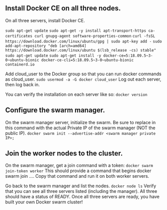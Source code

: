 ## Install Docker CE on all three nodes.

On all three servers, install Docker CE.

``` sudo apt-get update ```
``` sudo apt-get -y install apt-transport-https ca-certificates curl gnupg-agent software-properties-common ```
``` curl -fsSL https://download.docker.com/linux/ubuntu/gpg | sudo apt-key add - ```
``` sudo add-apt-repository "deb [arch=amd64] https://download.docker.com/linux/ubuntu $(lsb_release -cs) stable" ```
``` sudo apt-get update ```
``` sudo apt-get install -y docker-ce=5:18.09.5~3-0~ubuntu-bionic docker-ce-cli=5:18.09.5~3-0~ubuntu-bionic containerd.io ```

Add cloud_user to the Docker group so that you can run docker commands as cloud_user.
``` sudo usermod -a -G docker cloud_user ```
Log out each server, then log back in.

You can verify the installation on each server like so:
``` docker version ```

## Configure the swarm manager.
On the swarm manager server, initialize the swarm. Be sure to replace <swarm manager private IP> in this command with the actual Private IP of the swarm manager (NOT the public IP).
``` docker swarm init --advertise-addr <swarm manager private IP>; ```

## Join the worker nodes to the cluster.
On the swarm manager, get a join command with a token:
``` docker swarm join-token worker ```
This should provide a command that begins docker swarm join .... Copy that command and run it on both worker servers.

Go back to the swarm manager and list the nodes.
``` docker node ls ```
Verify that you can see all three servers listed (including the manager). All three should have a status of READY. Once all three servers are ready, you have built your own Docker swarm cluster!
